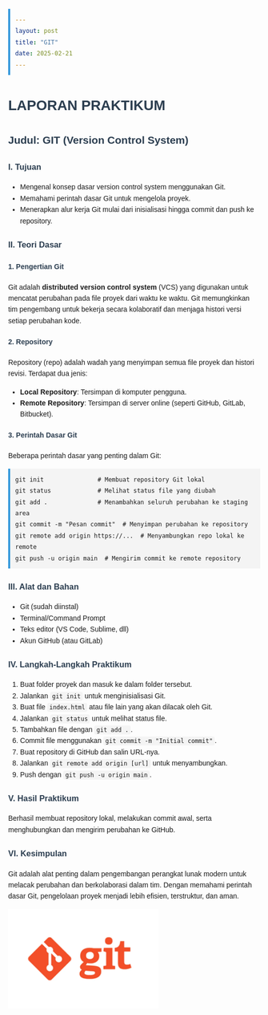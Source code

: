 ```yaml
---
layout: post
title: "GIT"
date: 2025-02-21
---
```

<!DOCTYPE html>
<html lang="id">
<head>
  <meta charset="UTF-8">
  <title>Laporan GIT (Version Control System)</title>
  <style>
    body {
      font-family: Arial, sans-serif;    
      margin: 40px;
      line-height: 1.6;
    }
    h1, h2, h3, h4 {
      color: #2c3e50;
    }
    code {
      background-color: #f4f4f4;
      padding: 2px 4px;
      border-radius: 4px;
      font-family: Consolas, monospace;
    }
    pre {
      background-color: #f4f4f4;
      padding: 10px;
      border-left: 4px solid #3498db;
      overflow-x: auto;
    }
  </style>
</head>
<body>

  <h1>LAPORAN PRAKTIKUM</h1>
  <h2>Judul: GIT (Version Control System)</h2>

  <h3>I. Tujuan</h3>
  <ul>
    <li>Mengenal konsep dasar version control system menggunakan Git.</li>
    <li>Memahami perintah dasar Git untuk mengelola proyek.</li>
    <li>Menerapkan alur kerja Git mulai dari inisialisasi hingga commit dan push ke repository.</li>
  </ul>

  <h3>II. Teori Dasar</h3>
  <h4>1. Pengertian Git</h4>
  <p>Git adalah <strong>distributed version control system</strong> (VCS) yang digunakan untuk mencatat perubahan pada file proyek dari waktu ke waktu. Git memungkinkan tim pengembang untuk bekerja secara kolaboratif dan menjaga histori versi setiap perubahan kode.</p>

  <h4>2. Repository</h4>
  <p>Repository (repo) adalah wadah yang menyimpan semua file proyek dan histori revisi. Terdapat dua jenis:</p>
  <ul>
    <li><strong>Local Repository</strong>: Tersimpan di komputer pengguna.</li>
    <li><strong>Remote Repository</strong>: Tersimpan di server online (seperti GitHub, GitLab, Bitbucket).</li>
  </ul>

  <h4>3. Perintah Dasar Git</h4>
  <p>Beberapa perintah dasar yang penting dalam Git:</p>
  <pre><code>git init               # Membuat repository Git lokal
git status             # Melihat status file yang diubah
git add .              # Menambahkan seluruh perubahan ke staging area
git commit -m "Pesan commit"  # Menyimpan perubahan ke repository
git remote add origin https://...  # Menyambungkan repo lokal ke remote
git push -u origin main  # Mengirim commit ke remote repository
</code></pre>

  <h3>III. Alat dan Bahan</h3>
  <ul>
    <li>Git (sudah diinstal)</li>
    <li>Terminal/Command Prompt</li>
    <li>Teks editor (VS Code, Sublime, dll)</li>
    <li>Akun GitHub (atau GitLab)</li>
  </ul>

  <h3>IV. Langkah-Langkah Praktikum</h3>
  <ol>
    <li>Buat folder proyek dan masuk ke dalam folder tersebut.</li>
    <li>Jalankan <code>git init</code> untuk menginisialisasi Git.</li>
    <li>Buat file <code>index.html</code> atau file lain yang akan dilacak oleh Git.</li>
    <li>Jalankan <code>git status</code> untuk melihat status file.</li>
    <li>Tambahkan file dengan <code>git add .</code>.</li>
    <li>Commit file menggunakan <code>git commit -m "Initial commit"</code>.</li>
    <li>Buat repository di GitHub dan salin URL-nya.</li>
    <li>Jalankan <code>git remote add origin [url]</code> untuk menyambungkan.</li>
    <li>Push dengan <code>git push -u origin main</code>.</li>
  </ol>

  <h3>V. Hasil Praktikum</h3>
  <p>Berhasil membuat repository lokal, melakukan commit awal, serta menghubungkan dan mengirim perubahan ke GitHub.</p>

  <h3>VI. Kesimpulan</h3>
  <p>Git adalah alat penting dalam pengembangan perangkat lunak modern untuk melacak perubahan dan berkolaborasi dalam tim. Dengan memahami perintah dasar Git, pengelolaan proyek menjadi lebih efisien, terstruktur, dan aman.</p>

</body>
</html>

<img src="/assets/images/git.png" style="width: 300px; height: auto;">



